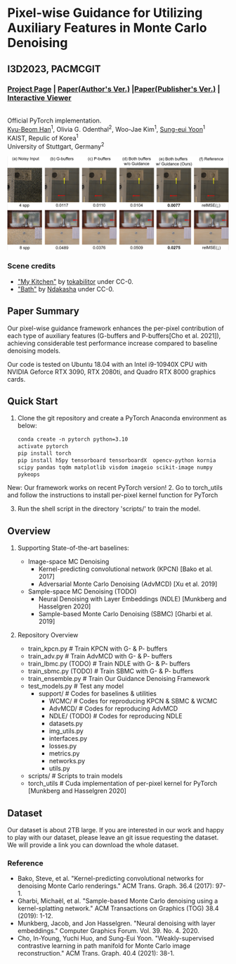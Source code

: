 # Pixel-wise Guidance for Utilizing Auxiliary Features in Monte Carlo Denoising
## I3D2023, PACMCGIT
### [Project Page](https://sgvr.kaist.ac.kr/~kbhan/I3D23_GuideMCD/) | [Paper(Author's Ver.)](https://kaistackr-my.sharepoint.com/:b:/g/personal/qbhan_kaist_ac_kr/EcXsmcHJ1KdOkg1muPAHBT4BGAMfU7kEfg6itZ33tuH_8Q?e=SNUH4K) |[Paper(Publisher's Ver.)](https://dl.acm.org/doi/abs/10.1145/3585505) | [Interactive Viewer](https://sgvr.kaist.ac.kr/~kbhan/i3d23_guidemcd_supp/)
<br>Official PyTorch implementation.</br>
 [Kyu-Beom Han](https://qbhan.oopy.io/)<sup>1</sup>,
 Olivia G. Odenthal<sup>2</sup>,
 Woo-Jae Kim<sup>1</sup>,
 [Sung-eui Yoon](https://sgvr.kaist.ac.kr/~sungeui/)<sup>1</sup> <br>
KAIST, Repulic of Korea<sup>1</sup>  
University of Stuttgart, Germany<sup>2</sup>  

![teaser_image](assets/results.PNG)

### Scene credits
- ["My Kitchen"](https://www.blendswap.com/blend/9528) by [tokabilitor](https://www.blendswap.com/profile/41638) under CC-0.
- ["Bath"](https://www.blendswap.com/blend/18595) by [Ndakasha](https://www.blendswap.com/profile/404844) under CC-0.

## Paper Summary

Our pixel-wise guidance framework enhances the per-pixel contribution of each type of auxiliary features (G-buffers and P-buffers[Cho et al. 2021]), achieving considerable test performance increase compared to baseline denoising models. 

Our code is tested on Ubuntu 18.04 with an Intel i9-10940X CPU with NVIDIA Geforce RTX 3090, RTX 2080ti, and Quadro RTX 8000 graphics cards.

## Quick Start

1. Clone the git repository and create a PyTorch Anaconda environment as below:
    ```
    conda create -n pytorch python=3.10
    activate pytorch
    pip install torch
    pip install h5py tensorboard tensorboardX  opencv-python kornia scipy pandas tqdm matplotlib visdom imageio scikit-image numpy pykeops
    ```
New: Our framework works on recent PyTorch version!
2. Go to torch_utils and follow the instructions to install per-pixel kernel function for PyTorch

3. Run the shell script in the directory 'scripts/' to train the model.


## Overview
1. Supporting State-of-the-art baselines: 
    - Image-space MC Denoising 
      - Kernel-predicting convolutional network (KPCN) [Bako et al. 2017]
      - Adversarial Monte Carlo Denoising (AdvMCD) [Xu et al. 2019]
    - Sample-space MC Denoising (TODO)
        - Neural Denoising with Layer Embeddings (NDLE) [Munkberg and Hasselgren 2020]
        - Sample-based Monte Carlo Denoising (SBMC) [Gharbi et al. 2019]

2. Repository Overview
   - train_kpcn.py         # Train KPCN with G- \& P- buffers
   - train_adv.py          # Train AdvMCD with G- \& P- buffers
   - train_lbmc.py (TODO)  # Train NDLE with G- \& P- buffers
   - train_sbmc.py (TODO)  # Train SBMC with G- \& P- buffers
   - train_ensemble.py     # Train Our Guidance Denoising Framework
   - test_models.py        # Test any model
     - support/            # Codes for baselines \& utilities
       - WCMC/             # Codes for reproducing KPCN & SBMC & WCMC 
       - AdvMCD/           # Codes for reproducing AdvMCD
       - NDLE/ (TODO)      # Codes for reproducing NDLE
     	- datasets.py      
     	- img_utils.py
     	- interfaces.py
     	- losses.py
     	- metrics.py
     	- networks.py
     	- utils.py
   	- scripts/             # Scripts to train models
   	- torch_utils          # Cuda implementation of per-pixel kernel for PyTorch [Munkberg and Hasselgren 2020]


## Dataset
Our dataset is about 2TB large. If you are interested in our work and happy to play with our dataset, please leave an git issue requesting the dataset.
We will provide a link you can download the whole dataset.


### Reference
- Bako, Steve, et al. "Kernel-predicting convolutional networks for denoising Monte Carlo renderings." ACM Trans. Graph. 36.4 (2017): 97-1.
- Gharbi, Michaël, et al. "Sample-based Monte Carlo denoising using a kernel-splatting network." ACM Transactions on Graphics (TOG) 38.4 (2019): 1-12.
- Munkberg, Jacob, and Jon Hasselgren. "Neural denoising with layer embeddings." Computer Graphics Forum. Vol. 39. No. 4. 2020.
- Cho, In-Young, Yuchi Huo, and Sung-Eui Yoon. "Weakly-supervised contrastive learning in path manifold for Monte Carlo image reconstruction." ACM Trans. Graph. 40.4 (2021): 38-1.